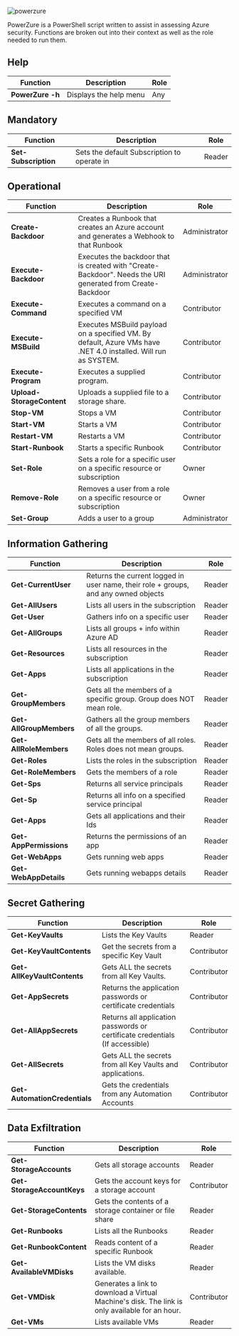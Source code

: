 ![powerzure](https://i.imgur.com/ZALeACF.png)

PowerZure is a PowerShell script written to assist in assessing Azure security. Functions are broken out into their context as well as the role needed to run them. 

## Help
| Function         | Description                                 | Role   |
|------------------|---------------------------------------------|--------|
| **PowerZure -h**| Displays the help menu | Any |

## Mandatory

| Function         | Description                                 | Role   |
|------------------|---------------------------------------------|--------|
| **Set-Subscription**| Sets the default Subscription to operate in | Reader |

## Operational

| Function              | Description                                                                                                    | Role          |
|-----------------------|----------------------------------------------------------------------------------------------------------------|---------------|
| **Create-Backdoor**       | Creates a Runbook that creates an Azure account and generates a Webhook to that Runbook                        | Administrator |
| **Execute-Backdoor**      | Executes the backdoor that is created with "Create-Backdoor". Needs the URI generated from Create-Backdoor     | Administrator |
| **Execute-Command**       | Executes a command on a specified VM                                                                           | Contributor   |
| **Execute-MSBuild**       | Executes MSBuild payload on a specified VM. By default, Azure VMs have .NET 4.0 installed. Will run as SYSTEM. | Contributor   |
| **Execute-Program**       | Executes a supplied program.                                                                                   | Contributor   |
| **Upload-StorageContent** | Uploads a supplied file to a storage share.                                                                    | Contributor   |
| **Stop-VM**               | Stops a VM                                                                                                     | Contributor   |
| **Start-VM**              | Starts a VM                                                                                                    | Contributor   |
| **Restart-VM**            | Restarts a VM                                                                                                  | Contributor   |
| **Start-Runbook**         | Starts a specific Runbook                                                                                      | Contributor   |
| **Set-Role** 				| Sets a role for a specific user on a specific resource or subscription	        							 | Owner		 |
| **Remove-Role**			| Removes a user from a role on a specific resource or subscription												 | Owner         |
| **Set-Group**				| Adds a user to a group																						 | Administrator |


## Information Gathering

| Function                 | Description                                                                         | Role   |
|--------------------------|-------------------------------------------------------------------------------------|--------|
| **Get-CurrentUser**          | Returns the current logged in user name, their role + groups, and any owned objects | Reader |
| **Get-AllUsers**           | Lists all users in the subscription                                                 | Reader |
| **Get-User**            | Gathers info on a specific user                                                     | Reader |
| **Get-AllGroups**          | Lists all groups + info within Azure AD                                             | Reader |
| **Get-Resources**            | Lists all resources in the subscription                                             | Reader |
| **Get-Apps**           | Lists all applications in the subscription                                          | Reader |
| **Get-GroupMembers**   | Gets all the members of a specific group. Group does NOT mean role.                 | Reader |
| **Get-AllGroupMembers** | Gathers all the group members of all the groups.                                    | Reader |
| **Get-AllRoleMembers**  | Gets all the members of all roles. Roles does not mean groups.                      | Reader |
| **Get-Roles**                | Lists the roles in the subscription                                                 | Reader |
| **Get-RoleMembers**          | Gets the members of a role                                                          | Reader |
| **Get-Sps**                  | Returns all service principals                                                      | Reader |
| **Get-Sp**                   | Returns all info on a specified service principal                                   | Reader |
| **Get-Apps**                 | Gets all applications and their Ids                                                 | Reader |
| **Get-AppPermissions**       | Returns the permissions of an app                                                   | Reader |
| **Get-WebApps**              | Gets running web apps                                                               | Reader |
| **Get-WebAppDetails**        | Gets running webapps details                                                        | Reader |

## Secret Gathering

| Function                  | Description                                                                  | Role        |
|---------------------------|------------------------------------------------------------------------------|-------------|
| **Get-KeyVaults**             | Lists the Key Vaults                                                         | Reader      |
| **Get-KeyVaultContents**       | Get the secrets from a specific Key Vault                                    | Contributor |
| **Get-AllKeyVaultContents**    | Gets ALL the secrets from all Key Vaults.                                    | Contributor |
| **Get-AppSecrets**            | Returns the application passwords or certificate credentials                 | Contributor |
| **Get-AllAppSecrets**         | Returns all application passwords or certificate credentials (If accessible) | Contributor |
| **Get-AllSecrets**            | Gets ALL the secrets from all Key Vaults and applications.                   | Contributor |
| **Get-AutomationCredentials** | Gets the credentials from any Automation Accounts                            | Contributor |

## Data Exfiltration

| Function               | Description                                                                                     | Role   |
|------------------------|-------------------------------------------------------------------------------------------------|--------|
| **Get-StorageAccounts**    | Gets all storage accounts                                                                       | Reader |
| **Get-StorageAccountKeys** | Gets the account keys for a storage account                                                     | Contributor |
| **Get-StorageContents**    | Gets the contents of a storage container or file share                                          | Reader |
| **Get-Runbooks**           | Lists all the Runbooks                                                                          | Reader |
| **Get-RunbookContent**     | Reads content of a specific Runbook                                                             | Reader |
| **Get-AvailableVMDisks**   | Lists the VM disks available.                                                                   | Reader |
| **Get-VMDisk**             | Generates a link to download a Virtual Machine's disk. The link is only available for an hour. | Contributor |
| **Get-VMs**                | Lists available VMs                                                                             | Reader |

